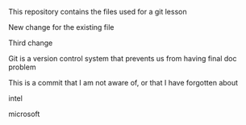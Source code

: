 This repository contains the files used for a git lesson

New change for the existing file

Third change

Git is a version control system that prevents us from having final doc problem

This is a commit that I am not aware of, or that I have forgotten about

intel

microsoft


